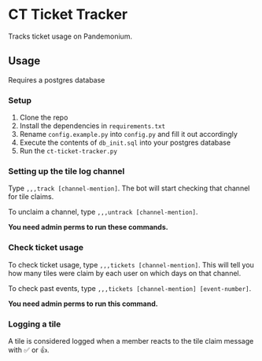 # CT Ticket Tracker
Tracks ticket usage on Pandemonium.

## Usage

Requires a postgres database

### Setup

1. Clone the repo
2. Install the dependencies in `requirements.txt`
3. Rename `config.example.py` into `config.py` and fill it out accordingly
4. Execute the contents of `db_init.sql` into your postgres database
5. Run the `ct-ticket-tracker.py`

### Setting up the tile log channel

Type `,,,track [channel-mention]`. The bot will start checking that channel for tile claims.

To unclaim a channel, type `,,,untrack [channel-mention]`.

**You need admin perms to run these commands.**

### Check ticket usage

To check ticket usage, type `,,,tickets [channel-mention]`. This will tell you how many tiles were claim by each user on which days on that channel.

To check past events, type `,,,tickets [channel-mention] [event-number]`.

**You need admin perms to run this command.**

### Logging a tile

A tile is considered logged when a member reacts to the tile claim message with ✅ or 👍.